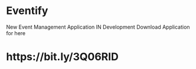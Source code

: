 # Eventify
New Event Management Application
IN Development
Download Application for here
<h1>https://bit.ly/3Q06RID</h1>

